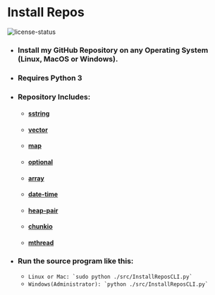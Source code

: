 # Install Repos
![license-status](https://img.shields.io/github/license/Dark-CodeX/InstallRepos)
* ### Install my GitHub Repository on any Operating System (Linux, MacOS or Windows).
* ### Requires Python 3
* ### Repository Includes:
    * #### [sstring](https://www.github.com/Dark-CodeX/sstring.git)
    * #### [vector](https://www.github.com/Dark-CodeX/vector.git)
    * #### [map](https://www.github.com/Dark-CodeX/map.git)
    * #### [optional](https://www.github.com/Dark-CodeX/optional.git)
    * #### [array](https://www.github.com/Dark-CodeX/array.git)
    * #### [date-time](https://www.github.com/Dark-CodeX/date-time.git)
    * #### [heap-pair](https://www.github.com/Dark-CodeX/heap-pair.git)
    * #### [chunkio](https://www.github.com/Dark-CodeX/chunkio.git)
    * #### [mthread](https://www.github.com/Dark-CodeX/mthread.git)
* ### Run the source program like this:
    * ```Linux or Mac: `sudo python ./src/InstallReposCLI.py` ```
    * ```Windows(Administrator): `python ./src/InstallReposCLI.py` ```
